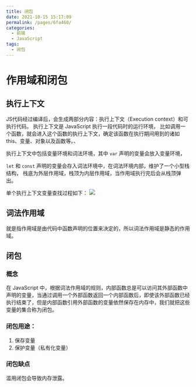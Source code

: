 ```yaml
---
title: 闭包
date: 2021-10-15 15:17:09
permalink: /pages/6fa460/
categories:
  - 前端
  - JavaScript
tags:
  - 闭包
---
```

# 作用域和闭包
## 执行上下文
JS代码经过编译后，会生成两部分内容：执行上下文（Execution context）和可执行代码。
执行上下文是 JavaScript 执行一段代码时的运行环境，
比如调用一个函数，就会进入这个函数的执行上下文，确定该函数在执行期间用到的诸如 this、变量、对象以及函数等。、

执行上下文中包括变量环境和词法环境，其中 `var` 声明的变量会放入变量环境，

`let` 和 `const` 声明的变量会存入词法环境中，在词法环境内部，维护了一个小型栈结构，
栈底为外层作用域，栈顶为内层作用域，当作用域执行完后会从栈顶弹出。

单个执行上下文变量查找过程如下：
![](https://cdn.jsdelivr.net/gh/Lovelesss/image-store/blog/202202151612741.png)


## 词法作用域
就是指作用域是由代码中函数声明的位置来决定的，所以词法作用域是静态的作用域。

## 闭包
### 概念
在 JavaScript 中，根据词法作用域的规则，内部函数总是可以访问其外部函数中声明的变量，当通过调用一个外部函数返回一个内部函数后，即使该外部函数已经执行结束了，但是内部函数引用外部函数的变量依然保存在内存中，我们就把这些变量的集合称为闭包。

### 闭包用途：
1. 保存变量
2. 保护变量（私有化变量）

### 闭包缺点
滥用闭包会导致内存泄露。
